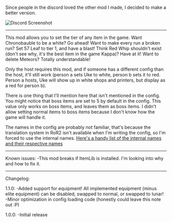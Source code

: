 Since people in the discord loved the other mod I made, I decided to make a better version.

![Discord Screenshot](https://i.imgur.com/RDzDmEp.png)

___
This mod allows you to set the tier of any item in the game. Want Chronobauble to be a white? Go ahead! Want to make every run a broken run? Set 57 Leaf to tier 1, and have a blast! Think Red Whip shouldn't exist (don't see why, it's the best item in the game Kappa)? Have at it! Want to delete Meteors? Totally understandable!

Only the host requires this mod, and if someone has a different config than the host, it'll still work (person a sets Uke to white, person b sets it to red. Person a hosts, Uke will show up in white shops and printers, but display as a red for person b).

There is one thing that I'll mention here that isn't mentioned in the config. You might notice that boss items are set to 5 by default in the config. This value only works on boss items, and leaves them as boss items. I didn't allow setting normal items to boss items because I don't know how the game will handle it.

The names in the config are probably not familiar, that's because the translation system in RoR2 isn't available when I'm writing the config, so I'm forced to use the internal names. [Here's a handy list of the internal names and their respective names](https://github.com/risk-of-thunder/R2Wiki/wiki/Item-&-Equipment-IDs-and-Names)


___
Known issues:
-This mod breaks if ItemLib is installed. I'm looking into why and how to fix it.

___
Changelog:

1.1.0:
-Added support for equipment! All implemented equipment (minus elite equipment) can be disabled, swapped to normal, or swapped to lunar!
-Minor optimization in config loading code (honestly could leave this note out :P)

1.0.0:
-Initial release